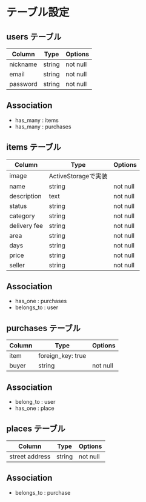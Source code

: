 # テーブル設定 

## users テーブル
| Column     | Type   | Options     |
| --------   | ------ | ----------- |
| nickname   | string | not null    |
| email      | string | not null    |
| password   | string | not null    |

## Association
- has_many : items 
- has_many : purchases


## items テーブル
| Column     | Type   | Options     |
| --------   | ------ | ----------- |
| image      | ActiveStorageで実装  | 
| name       | string | not null    |
| description | text  | not null    |
| status     | string | not null    |
| category   | string | not null    |
| delivery fee | string | not null  |
| area       | string | not null    |
| days       | string | not null    |
| price      | string | not null    |
| seller     | string | not null    |

## Association
- has_one : purchases 
- belongs_to : user

## purchases テーブル
| Column     | Type   | Options     |
| --------   | ------ | ----------- |
| item       | foreign_key: true    |
| buyer      | string | not null    |

## Association
- belong_to : user
- has_one : place

## places テーブル
| Column     | Type   | Options     |
| --------   | ------ | ----------- |
|street address | string | not null |

## Association
- belongs_to : purchase